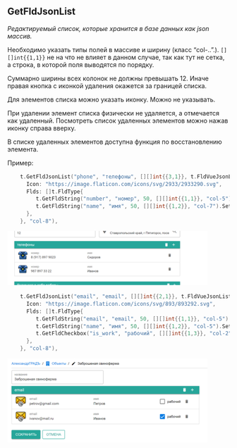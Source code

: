 ## GetFldJsonList
*Редактируемый список, которые хранится в базе данных как json массив.*

Необходимо указать типы полей в массиве и ширину (класс “col-..”.). `[][]int{{1,1}}` не на что не влияет в данном случае, так как тут не сетка, а строка, в которой поля выводятся по порядку. 

Суммарно ширины всех колонок не должны превышать 12. Иначе правая кнопка с иконкой удаления окажется за границей списка.

Для элементов списка можно указать иконку. Можно не указывать.

При удалении элемент списка физически не удаляется, а отмечается как удаленный. Посмотреть список удаленных элементов можно нажав иконку справа вверху.  

В списке удаленных элементов доступна функция по восстановлению элемента.

Пример:

```go
    t.GetFldJsonList("phone", "телефоны", [][]int{{3,1}}, t.FldVueJsonList{
      Icon: "https://image.flaticon.com/icons/svg/2933/2933290.svg",
      Flds: []t.FldType{
         t.GetFldString("number", "номер", 50, [][]int{{1,1}}, "col-5").SetIsBorderless(),
         t.GetFldString("name", "имя", 50, [][]int{{1,2}}, "col-7").SetIsBorderless(),
      },
    }, "col-8"),
```

<img src="flds/json_list_01.png" style="max-width: 700px; width: 90%">

```go
    t.GetFldJsonList("email", "email", [][]int{{2,1}}, t.FldVueJsonList{
      Icon: "https://image.flaticon.com/icons/svg/893/893292.svg",
      Flds: []t.FldType{
         t.GetFldString("email", "email", 50, [][]int{{1,1}}, "col-5").SetIsBorderless(),
         t.GetFldString("name", "имя", 50, [][]int{{1,2}}, "col-5").SetIsBorderless(),
         t.GetFldCheckbox("is_work", "рабочий", [][]int{{1,3}}, "col-2"),
      },
    }, "col-8"),
```
<img src="flds/json_list_02.png" style="max-width: 700px; width: 90%">

